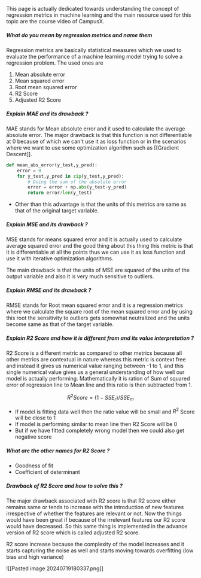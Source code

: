 This page is actually dedicated towards understanding the concept of regression metrics in machine learning and the main resource used for this topic are the course video of CampusX.

##### What do you mean by regression metrics and name them

Regression metrics are basically statistical measures which we used to evaluate the performance of a machine learning model trying to solve a regression problem. The used ones are

1. Mean absolute error
2. Mean squared error
3. Root mean squared error
4. R2 Score
5. Adjusted R2 Score

##### Explain MAE and its drawback ? 

MAE stands for Mean absolute error and it used to calculate the average absolute error. The major drawback is that this function is not differentiable at 0 because of which we can't use it as loss function or in the scenarios where we want to use some optimization algorithm such as [[Gradient Descent]].

```python
def mean_abs_error(y_test,y_pred):
	error = 0
    for y_test,y_pred in zip(y_test,y_pred):
    	# Doing the sum of the absolute error
        error = error + np.abs(y_test-y_pred)
        return error/len(y_test)
```

- Other than this advantage is that the units of this metrics are same as that of the original target variable.

##### Explain MSE and its drawback ? 

MSE stands for means squared error and it is actually used to calculate average squared error and the good thing about this thing this metric is that it is differentiable at all the points thus we can use it as loss function and use it with iterative optimization algorithms.

The main drawback is that the units of MSE are squared of the units of the output variable and also it is very much sensitive to outliers.

##### Explain RMSE and its drawback ? 

RMSE stands for Root mean squared error and it is a regression metrics where we calculate the square root of the mean squared error and by using this root the sensitivity to outliers gets somewhat neutralized and the units become same as that of the target variable.

##### Explain R2 Score and how it is different from and its value interpretation ?  

R2 Score is a different metric as compared to other metrics because all other metrics are contextual in nature whereas this metric is context free and instead it gives us numerical value ranging between -1 to 1, and this single numerical value gives us a general understanding of how well our model is actually performing. Mathematically it is ration of Sum of squared error of regression line to Mean line and this ratio is then subtracted from 1.

$$ R^2 Score = (1-SSE_r)/SSE_m $$

- If model is fitting data well then the ratio value will be small and $R^2$ Score will be close to 1
- If model is performing similar to mean line then R2 Score will be 0
- But if we have fitted completely wrong model then we could also get negative score

##### What are the other names for R2 Score ?

- Goodness of fit
- Coefficient of determinant

##### Drawback of R2 Score and how to solve this ? 

The major drawback associated with R2 score is that R2 score either remains same or tends to increase with the introduction of new features irrespective of whether the features are relevant or not. Now the things would have been great if because of the irrelevant features our R2 score would have decreased. So this same thing is implemented in the advance version of R2 score which is called adjusted R2 score.

R2 score increase because the complexity of the model increases and it starts capturing the noise as well and starts moving towards overfitting (low bias and high variance)

![[Pasted image 20240719180337.png]]

